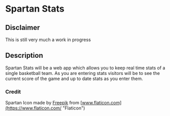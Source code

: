 # Spartan Stats

## Disclaimer

This is still very much a work in progress

## Description

Spartan Stats will be a web app which allows you to keep real time stats of a single basketball team.
As you are entering stats visitors will be to see the current score of the game and up to date stats as you enter them.

### Credit

Spartan Icon made by [Freepik](https://www.freepik.com "Freepik") from [www.flaticon.com](https://www.flaticon.com/ "Flaticon")
